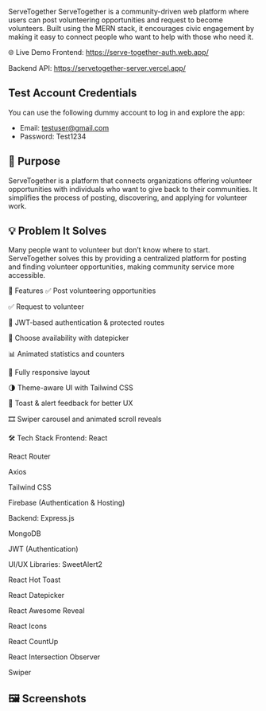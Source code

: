 ServeTogether
ServeTogether is a community-driven web platform where users can post volunteering opportunities and request to become volunteers. Built using the MERN stack, it encourages civic engagement by making it easy to connect people who want to help with those who need it.

🌐 Live Demo
Frontend: https://serve-together-auth.web.app/

Backend API: https://servetogether-server.vercel.app/

## Test Account Credentials

You can use the following dummy account to log in and explore the app:

- Email: testuser@gmail.com
- Password: Test1234

## 🚀 Purpose

ServeTogether is a platform that connects organizations offering volunteer opportunities with individuals who want to give back to their communities. It simplifies the process of posting, discovering, and applying for volunteer work.

## 💡 Problem It Solves

Many people want to volunteer but don’t know where to start. ServeTogether solves this by providing a centralized platform for posting and finding volunteer opportunities, making community service more accessible.


🚀 Features
✅ Post volunteering opportunities

✅ Request to volunteer

🔐 JWT-based authentication & protected routes

📅 Choose availability with datepicker

📊 Animated statistics and counters

📱 Fully responsive layout

🌗 Theme-aware UI with Tailwind CSS

🔔 Toast & alert feedback for better UX

🎞️ Swiper carousel and animated scroll reveals

🛠 Tech Stack
Frontend:
React

React Router

Axios

Tailwind CSS

Firebase (Authentication & Hosting)

Backend:
Express.js

MongoDB

JWT (Authentication)

UI/UX Libraries:
SweetAlert2

React Hot Toast

React Datepicker

React Awesome Reveal

React Icons

React CountUp

React Intersection Observer

Swiper

## 🖼️ Screenshots

